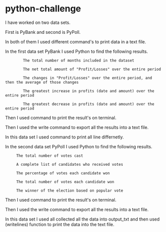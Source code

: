 # python-challenge

I have worked on two data sets.

First is PyBank and second is PyPoll.

In both of them I used different command's to print data in a text file.

In the first data set PyBank I used Python to find the following results.

            The total number of months included in the dataset

            The net total amount of "Profit/Losses" over the entire period

            The changes in "Profit/Losses" over the entire period, and then the average of those changes

            The greatest increase in profits (date and amount) over the entire period

            The greatest decrease in profits (date and amount) over the entire period

Then I used command to print the result's on terminal.

Then I used the write command to export all the results into a text file.

In this data set I used command to print all line differnetly.

In the second data set PyPoll I used Python to find the following results.

         The total number of votes cast

         A complete list of candidates who received votes

         The percentage of votes each candidate won

         The total number of votes each candidate won

         The winner of the election based on popular vote  


Then I used command to print the result's on terminal.

Then I used the write command to export all the results into a text file.

In this data set I used all collected all the data into output_txt and then used (writelines) function to print the data into the text file.